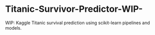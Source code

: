 # Titanic-Survivor-Predictor-WIP-
WIP: Kaggle Titanic survival prediction using scikit-learn pipelines and models.
